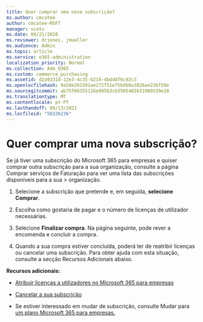 ```yaml
---
title: Quer comprar uma nova subscrição?
ms.author: cmcatee
author: cmcatee-MSFT
manager: scotv
ms.date: 04/21/2020
ms.reviewer: drjones, jmueller
ms.audience: Admin
ms.topic: article
ms.service: o365-administration
localization_priority: Normal
ms.collection: Adm_O365
ms.custom: commerce_purchasing
ms.assetid: d2a9331d-12e3-4c35-b216-4bdddf6c92c3
ms.openlocfilehash: 9a58e263201ae272f51e75bdb0a3826ae236f59e
ms.sourcegitcommit: ab75f66355116e995b3cb5505465b31989339e28
ms.translationtype: MT
ms.contentlocale: pt-PT
ms.lasthandoff: 08/13/2021
ms.locfileid: "58326236"
---
```

# <a name="looking-to-buy-a-new-subscription"></a>Quer comprar uma nova subscrição?

Se já tiver uma subscrição do Microsoft 365 para empresas e quiser comprar outra subscrição para a sua organização, consulte a página Comprar serviços de Faturação para ver uma lista das subscrições disponíveis para a sua  \> [](https://go.microsoft.com/fwlink/p/?linkid=868433) organização.
 
1. Selecione a subscrição que pretende e, em seguida, **selecione Comprar**.

2. Escolha como gostaria de pagar e o número de licenças de utilizador necessárias.

3. Selecione **Finalizar compra**. Na página seguinte, pode rever a encomenda e concluir a compra.

4. Quando a sua compra estiver concluída, poderá ter de reatribir licenças ou cancelar uma subscrição. Para obter ajuda com esta situação, consulte a secção Recursos Adicionais abaixo.

 **Recursos adicionais:**
  
- [Atribuir licenças a utilizadores no Microsoft 365 para empresas](https://docs.microsoft.com/microsoft-365/admin/add-users/add-users)
    
- [Cancelar a sua subscrição](https://docs.microsoft.com/microsoft-365/commerce/subscriptions/cancel-your-subscription)
    
- Se estiver interessado em mudar de subscrição, consulte Mudar para [um plano Microsoft 365 para empresas.](https://docs.microsoft.com/microsoft-365/commerce/subscriptions/switch-to-a-different-plan)